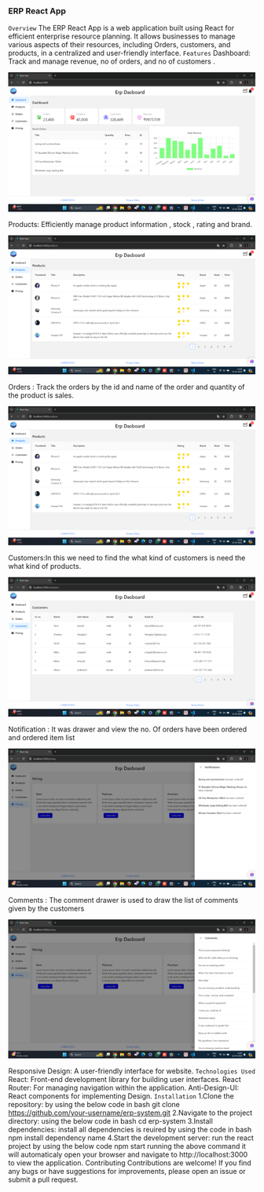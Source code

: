 ### ERP React App
`Overview`
The ERP React App is a web application built using React for efficient enterprise resource planning. It allows businesses to manage various aspects of their resources, including Orders, customers, and products, in a centralized and user-friendly interface.
`Features`
Dashboard: Track and manage revenue, no of orders, and no of customers .

![alt text](image.png)

Products: Efficiently manage product information , stock , rating and brand.

![alt text](image-1.png)

Orders : Track the orders by the id and name of the order and quantity of the product is sales.

![alt text](image-2.png)

Customers:In this we need to find the what kind of customers is need the what kind of products.

![alt text](image-3.png)

Notification : It was drawer and view the no. Of orders have been ordered and ordered item list

![alt text](image-4.png)

Comments : The comment drawer is used to draw the list of comments given by the customers

![alt text](image-5.png)

Responsive Design: A user-friendly interface for website.
`Technologies Used`
React: Front-end development library for building user interfaces.
React Router: For managing navigation within the application.
Anti-Design-UI: React components for implementing  Design.
`Installation`
1.Clone the repository:
 by using the below code in bash
 git clone https://github.com/your-username/erp-system.git
2.Navigate to the project directory:
  using the below code in bash
  cd erp-system
3.Install dependencies:
  install all dependencies is reuired by using the code in bash
  npm install dependency name
4.Start the development server:
  run the react project by using the below code
  npm start
 running the above command it will automaticaly open your browser and navigate to http://localhost:3000 to view the application.
Contributing
Contributions are welcome! If you find any bugs or have suggestions for improvements, please open an issue or submit a pull request. 
